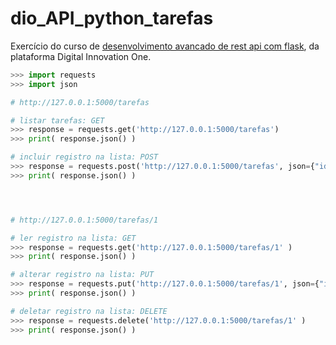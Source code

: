 # dio_API_python_tarefas

Exercício do curso de 
[desenvolvimento avancado de rest api com flask](https://web.dio.me/course/desenvolvimento-avancado-de-rest-api-com-flask/learning/0837aa13-7ce2-4ea7-926b-3f2c2c5fbe01), 
da plataforma Digital Innovation One.


```python
>>> import requests
>>> import json

# http://127.0.0.1:5000/tarefas

# listar tarefas: GET
>>> response = requests.get('http://127.0.0.1:5000/tarefas')
>>> print( response.json() )

# incluir registro na lista: POST
>>> response = requests.post('http://127.0.0.1:5000/tarefas', json={"id":2, "responsavel": "Ian","status": "concuido","tarefa": "Construir o DB"} )
>>> print( response.json() )




# http://127.0.0.1:5000/tarefas/1

# ler registro na lista: GET
>>> response = requests.get('http://127.0.0.1:5000/tarefas/1' )
>>> print( response.json() )

# alterar registro na lista: PUT
>>> response = requests.put('http://127.0.0.1:5000/tarefas/1', json={"id":1,"responsavel": "Ian","status": "concuido","tarefa": "Construir o DB"} )
>>> print( response.json() )

# deletar registro na lista: DELETE
>>> response = requests.delete('http://127.0.0.1:5000/tarefas/1' )
>>> print( response.json() )


```